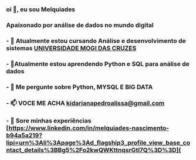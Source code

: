 ###  oi 👋, eu sou Melquiades

### Apaixonado por análise de dados no mundo digital

### \- 🔭 Atualmente estou cursando Análise e desenvolvimento de sistemas [UNIVERSIDADE MOGI DAS CRUZES](https://www.brazcubas.edu.br/processo-seletivo/graduacao-presencial/?utm_source=google-search&utm_medium=responsivo_generica-universidade&utm_campaign=consideracao&utm_content=graduacao_2022-1&utm_term=institucional&gclid=Cj0KCQiAubmPBhCyARIsAJWNpiPTLrIWDseVOFSKaGFiQ12szy87MQzaEBq5-XzpLkHzp3Yi7JCmO-EaAj8jEALw_wcB)

### - 🌱Atualmente estou aprendendo **Python e SQL para análise de dados**

### - 💬 Me pergunte sobre **Python, MYSQL E BIG DATA**

### - 📫 VOCE ME ACHA **kidarianapedroalissa@gmail.com**

### - 📄 Sore minhas experiências [https://www.linkedin.com/in/melquiades-nascimento-b94a5a219?lipi=urn%3Ali%3Apage%3Ad_flagship3_profile_view_base_contact_details%3BBg5%2Fo2kwQWKttnqsrGtl7Q%3D%3D](
